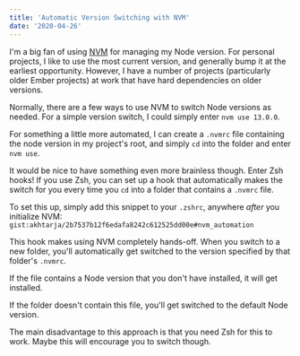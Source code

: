```yaml
---
title: 'Automatic Version Switching with NVM'
date: '2020-04-26'
---
```


I'm a big fan of using [NVM](https://github.com/nvm-sh/nvm) for managing my Node version. For personal projects, I like to use the most current version, and generally bump it at the earliest opportunity. However, I have a number of projects (particularly older Ember projects) at work that have hard dependencies on older versions.

Normally, there are a few ways to use NVM to switch Node versions as needed. For a simple version switch, I could simply enter `nvm use 13.0.0`.

For something a little more automated, I can create a `.nvmrc` file containing the node version in my project's root, and simply `cd` into the folder and enter `nvm use`.

It would be nice to have something even more brainless though. Enter Zsh hooks! If you use Zsh, you can set up a hook that automatically makes the switch for you every time you `cd` into a folder that contains a `.nvmrc` file.

To set this up, simply add this snippet to your `.zshrc`, anywhere _after_ you initialize NVM:
`gist:akhtarja/2b7537b12f6edafa8242c612525dd00e#nvm_automation`

This hook makes using NVM completely hands-off. When you switch to a new folder, you'll automatically get switched to the version specified by that folder's `.nvmrc`.

If the file contains a Node version that you don't have installed, it will get installed.

If the folder doesn't contain this file, you'll get switched to the default Node version.

The main disadvantage to this approach is that you need Zsh for this to work. Maybe this will encourage you to switch though.
